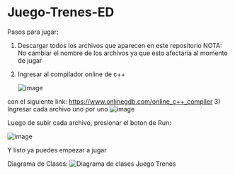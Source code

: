 # Juego-Trenes-ED
Pasos para jugar:
1) Descargar todos los archivos que aparecen en este repositorio
   NOTA: No cambiar el nombre de los archivos ya que esto afectaria al momento de jugar
2) Ingresar al compilador online de c++

   ![image](https://github.com/user-attachments/assets/aa5639fb-a456-4370-9e93-b15cb0003413)

con el siguiente link: https://www.onlinegdb.com/online_c++_compiler
3) Ingresar cada archivo uno por uno
![image](https://github.com/user-attachments/assets/1bf5e29a-0631-4518-8942-29d569cb6420)

Luego de subir cada archivo, presionar el boton de Run:

![image](https://github.com/user-attachments/assets/227223d0-7a14-46ad-b1b4-e4e86b041ad8)

Y listo ya puedes empezar a jugar

Diagrama de Clases:
![Diagrama de clases Juego Trenes](https://github.com/user-attachments/assets/4359d024-74a6-4829-9a8c-acf8ce6a9dfb)
